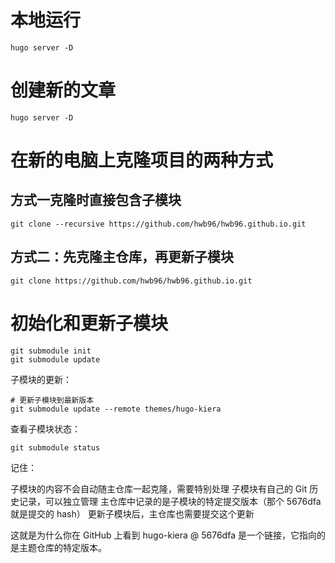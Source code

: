 # 本地运行
```commandline
hugo server -D
```
# 创建新的文章
```commandline
hugo server -D
```
# 在新的电脑上克隆项目的两种方式

## 方式一克隆时直接包含子模块

```# 克隆主仓库和所有子模块
git clone --recursive https://github.com/hwb96/hwb96.github.io.git
```
## 方式二：先克隆主仓库，再更新子模块

```# 克隆主仓库
git clone https://github.com/hwb96/hwb96.github.io.git
```
# 初始化和更新子模块
```cd hwb96.github.io
git submodule init
git submodule update
```
子模块的更新：


```
# 更新子模块到最新版本
git submodule update --remote themes/hugo-kiera
```
查看子模块状态：


```# 查看子模块信息
git submodule status
```
记住：

子模块的内容不会自动随主仓库一起克隆，需要特别处理
子模块有自己的 Git 历史记录，可以独立管理
主仓库中记录的是子模块的特定提交版本（那个 5676dfa 就是提交的 hash）
更新子模块后，主仓库也需要提交这个更新

这就是为什么你在 GitHub 上看到 hugo-kiera @ 5676dfa 是一个链接，它指向的是主题仓库的特定版本。
